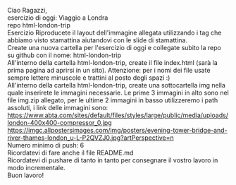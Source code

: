 Ciao Ragazzi, <br>
esercizio di oggi: Viaggio a Londra<br>
repo html-london-trip<br>
Esercizio Riproducete il layout dell'immagine allegata utilizzando i tag che abbiamo visto stamattina aiutandovi con le slide di stamattina.<br>
Create una nuova cartella per l'esercizio di oggi e collegate subito la repo su github con il nome: html-london-trip<br>
All'interno della cartella html-london-trip, create il file index.html (sarà la prima pagina ad aprirsi in un sito). Attenzione: per i nomi dei file usate sempre lettere minuscole e trattini al posto degli spazi :) <br>
All'interno della cartella html-london-trip, create una sottocartella img nella quale inserirete le immagini necessarie. Le prime 3 immagini in alto sono nel file img.zip allegato, per le ultime 2 immagini in basso utilizzeremo i path assoluti, i link delle immagini sono: https://www.abta.com/sites/default/files/styles/large/public/media/uploads/london-400x400-compressor_0.jpg https://imgc.allpostersimages.com/img/posters/evening-tower-bridge-and-river-thames-london_u-L-P2QVZJ0.jpg?artPerspective=n<br>
Numero minimo di push: 6<br>
Ricordatevi di fare anche il file README.md<br>
Ricordatevi di pushare di tanto in tanto per consegnare il vostro lavoro in modo incrementale.<br>
Buon lavoro!<br>